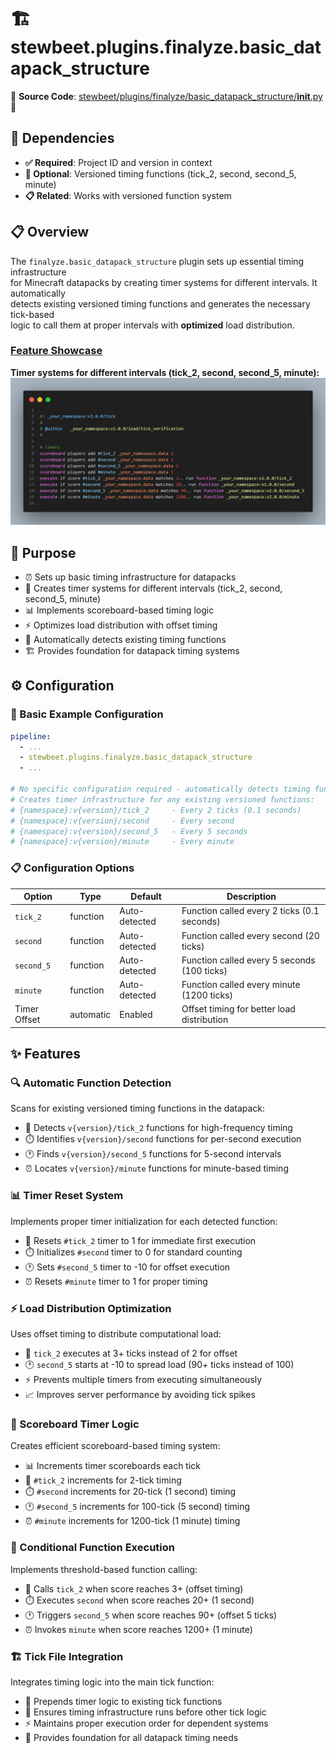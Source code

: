 
# 🏗️ stewbeet.plugins.finalyze.basic_datapack_structure

📄 **Source Code**: [stewbeet/plugins/finalyze/basic_datapack_structure/__init__.py](../../python_package/stewbeet/plugins/finalyze/basic_datapack_structure/__init__.py) 🔗

## 🔗 Dependencies
- **✅ Required**: Project ID and version in context
- **🔧 Optional**: Versioned timing functions (tick_2, second, second_5, minute)
- **📋 Related**: Works with versioned function system

## 📋 Overview
The `finalyze.basic_datapack_structure` plugin sets up essential timing infrastructure<br>
for Minecraft datapacks by creating timer systems for different intervals. It automatically<br>
detects existing versioned timing functions and generates the necessary tick-based<br>
logic to call them at proper intervals with **optimized** load distribution.

### <u>Feature Showcase</u>

**Timer systems for different intervals (tick_2, second, second_5, minute):**<br>
<img src="img/finalyze.basic_datapack_structure.timers.jpg" style="width: min(960px, 100%)">

## 🎯 Purpose
- ⏰ Sets up basic timing infrastructure for datapacks
- 🔄 Creates timer systems for different intervals (tick_2, second, second_5, minute)
- 📊 Implements scoreboard-based timing logic
- ⚡ Optimizes load distribution with offset timing
- 🎯 Automatically detects existing timing functions
- 🏗️ Provides foundation for datapack timing systems

## ⚙️ Configuration

### 🎯 Basic Example Configuration
```yaml
pipeline:
  - ...
  - stewbeet.plugins.finalyze.basic_datapack_structure
  - ...

# No specific configuration required - automatically detects timing functions
# Creates timer infrastructure for any existing versioned functions:
# {namespace}:v{version}/tick_2     - Every 2 ticks (0.1 seconds)
# {namespace}:v{version}/second     - Every second
# {namespace}:v{version}/second_5   - Every 5 seconds
# {namespace}:v{version}/minute     - Every minute
```

### 📋 Configuration Options

| Option | Type | Default | Description |
|--------|------|---------|-------------|
| `tick_2` | function | Auto-detected | Function called every 2 ticks (0.1 seconds) |
| `second` | function | Auto-detected | Function called every second (20 ticks) |
| `second_5` | function | Auto-detected | Function called every 5 seconds (100 ticks) |
| `minute` | function | Auto-detected | Function called every minute (1200 ticks) |
| Timer Offset | automatic | Enabled | Offset timing for better load distribution |

## ✨ Features

### 🔍 Automatic Function Detection
Scans for existing versioned timing functions in the datapack:
- 📁 Detects `v{version}/tick_2` functions for high-frequency timing
- ⏱️ Identifies `v{version}/second` functions for per-second execution
- 🕐 Finds `v{version}/second_5` functions for 5-second intervals
- ⏰ Locates `v{version}/minute` functions for minute-based timing

### 📊 Timer Reset System
Implements proper timer initialization for each detected function:
- 🔄 Resets `#tick_2` timer to 1 for immediate first execution
- ⏱️ Initializes `#second` timer to 0 for standard counting
- 🕐 Sets `#second_5` timer to -10 for offset execution
- ⏰ Resets `#minute` timer to 1 for proper timing

### ⚡ Load Distribution Optimization
Uses offset timing to distribute computational load:
- 🎯 `tick_2` executes at 3+ ticks instead of 2 for offset
- 🕐 `second_5` starts at -10 to spread load (90+ ticks instead of 100)
- ⚡ Prevents multiple timers from executing simultaneously
- 📈 Improves server performance by avoiding tick spikes

### 🔢 Scoreboard Timer Logic
Creates efficient scoreboard-based timing system:
- 📊 Increments timer scoreboards each tick
- 🎯 `#tick_2` increments for 2-tick timing
- ⏱️ `#second` increments for 20-tick (1 second) timing
- 🕐 `#second_5` increments for 100-tick (5 second) timing
- ⏰ `#minute` increments for 1200-tick (1 minute) timing

### 🎯 Conditional Function Execution
Implements threshold-based function calling:
- 🔄 Calls `tick_2` when score reaches 3+ (offset timing)
- ⏱️ Executes `second` when score reaches 20+ (1 second)
- 🕐 Triggers `second_5` when score reaches 90+ (offset 5 ticks)
- ⏰ Invokes `minute` when score reaches 1200+ (1 minute)

### 🏗️ Tick File Integration
Integrates timing logic into the main tick function:
- 📝 Prepends timer logic to existing tick functions
- 🔧 Ensures timing infrastructure runs before other tick logic
- ⚡ Maintains proper execution order for dependent systems
- 🎯 Provides foundation for all datapack timing needs 

